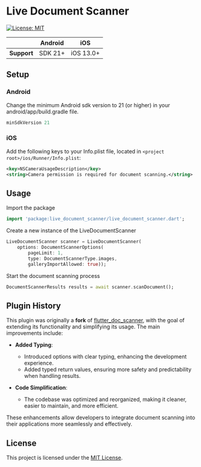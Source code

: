 # Live Document Scanner
<p>
<a href="https://opensource.org/licenses/MIT"><img src="https://img.shields.io/badge/license-MIT-purple.svg" alt="License: MIT"></a>
</p>

|                | Android | iOS       |
|----------------|---------|-----------|
| **Support**    | SDK 21+ | iOS 13.0+ |


## Setup

### Android
Change the minimum Android sdk version to 21 (or higher) in your android/app/build.gradle file.

```groovy
minSdkVersion 21
```

### iOS

Add the following keys to your Info.plist file, located in `<project root>/ios/Runner/Info.plist`:

```xml
<key>NSCameraUsageDescription</key>
<string>Camera permission is required for document scanning.</string>
```

## Usage

Import the package
```dart
import 'package:live_document_scanner/live_document_scanner.dart';
```

Create a new instance of the LiveDocumentScanner
```dart
LiveDocumentScanner scanner = LiveDocumentScanner(
    options: DocumentScannerOptions(
        pageLimit: 1,
        type: DocumentScannerType.images,
        galleryImportAllowed: true));
```

Start the document scanning process
```dart
DocumentScannerResults results = await scanner.scanDocument();
```

## Plugin History

This plugin was originally a **fork** of [flutter_doc_scanner](https://pub.dev/packages/flutter_doc_scanner), with the goal of extending its functionality and simplifying its usage. The main improvements include:

- **Added Typing**:
    - Introduced options with clear typing, enhancing the development experience.
    - Added typed return values, ensuring more safety and predictability when handling results.

- **Code Simplification**:
    - The codebase was optimized and reorganized, making it cleaner, easier to maintain, and more efficient.

These enhancements allow developers to integrate document scanning into their applications more seamlessly and effectively.


## License 

This project is licensed under the [MIT License](LICENSE).